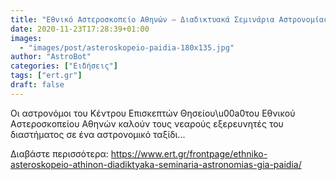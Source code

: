 ```yaml
---
title: "Εθνικό Αστεροσκοπείο Αθηνών – Διαδικτυακά Σεμινάρια Αστρονομίας για Παιδιά"
date: 2020-11-23T17:28:39+01:00
images:
  - "images/post/asteroskopeio-paidia-180x135.jpg"
author: "AstroBot"
categories: ["Ειδήσεις"]
tags: ["ert.gr"]
draft: false
---
```


Οι αστρονόμοι του Κέντρου Επισκεπτών Θησείου\u00a0του Εθνικού Αστεροσκοπείου Αθηνών καλούν τους νεαρούς εξερευνητές του διαστήματος σε ένα αστρονομικό ταξίδι...

Διαβάστε περισσότερα: https://www.ert.gr/frontpage/ethniko-asteroskopeio-athinon-diadiktyaka-seminaria-astronomias-gia-paidia/
